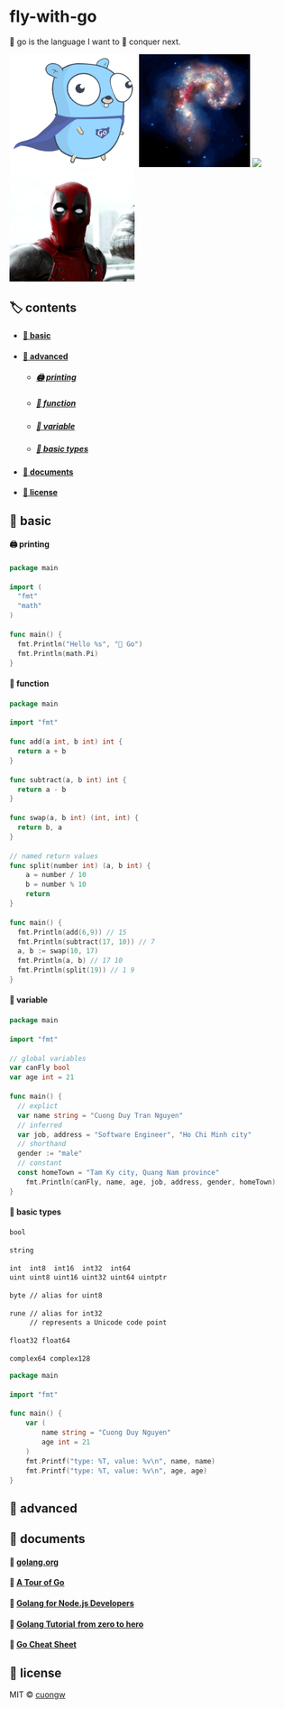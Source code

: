 # fly-with-go

🐹 go is the language I want to 🛶 conquer next.

<p>
  <img src='./images/gopher.png' height=200 />
  <img src='./images/cat.gif' height=200 />
  <img src='./images/joker.gif' height=200 />
  <img src='./images/deadpool.gif' height=200 />
</p>

## 🏷️ contents

- #### [🛴 basic](#basic)

- #### [🚀 advanced](#advanced)

  - ##### [🖨️ printing](#printing)

  - ##### [🔫 function](#function)

  - ##### [🌳 variable](#variable)

  - ##### [🥚 basic types](#basic-types)

- #### [📙 documents](#documents)

- #### [🚧 license](#license)

<h2 id="basic">🛴 basic</h2>

<h4 id="printing">🖨️ printing</h4>

```go
package main

import (
  "fmt"
  "math"
)

func main() {
  fmt.Println("Hello %s", "🐹 Go")
  fmt.Println(math.Pi)
}
```

<h4 id="function">🔫 function</h4>

```go
package main

import "fmt"

func add(a int, b int) int {
  return a + b
}

func subtract(a, b int) int {
  return a - b
}

func swap(a, b int) (int, int) {
  return b, a
}

// named return values
func split(number int) (a, b int) {
	a = number / 10
	b = number % 10
	return
}

func main() {
  fmt.Println(add(6,9)) // 15
  fmt.Println(subtract(17, 10)) // 7
  a, b := swap(10, 17)
  fmt.Println(a, b) // 17 10
  fmt.Println(split(19)) // 1 9
}
```

<h4 id="variable">🌳 variable</h4>

```go
package main

import "fmt"

// global variables
var canFly bool
var age int = 21

func main() {
  // explict
  var name string = "Cuong Duy Tran Nguyen"
  // inferred
  var job, address = "Software Engineer", "Ho Chi Minh city"
  // shorthand
  gender := "male"
  // constant
  const homeTown = "Tam Ky city, Quang Nam province"
	fmt.Println(canFly, name, age, job, address, gender, homeTown)
}
```

<h4 id="basic-types">🥚 basic types</h4>

```
bool

string

int  int8  int16  int32  int64
uint uint8 uint16 uint32 uint64 uintptr

byte // alias for uint8

rune // alias for int32
     // represents a Unicode code point

float32 float64

complex64 complex128
```

```go
package main

import "fmt"

func main() {
	var (
		name string = "Cuong Duy Nguyen"
		age int = 21
	)
	fmt.Printf("type: %T, value: %v\n", name, name)
	fmt.Printf("type: %T, value: %v\n", age, age)
}
```

<h2 id="advanced">🚀 advanced</h2>

<h2 id="documents">📙 documents</h2>

#### 🦊 [golang.org](https://golang.org/)

#### 🦌 [A Tour of Go](https://tour.golang.org)

#### 🐧 [Golang for Node.js Developers](https://github.com/miguelmota/golang-for-nodejs-developers)

#### 🐠 [Golang Tutorial  from zero to hero](https://milapneupane.com.np/2019/07/06/learning-golang-from-zero-to-hero/)

#### 🐳 [Go Cheat Sheet](https://github.com/a8m/golang-cheat-sheet)

<h2>🚧 license</h2>

MIT © [cuongw](https://github.com/cuongw)
